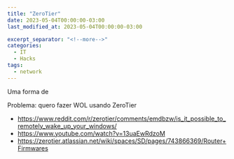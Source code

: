 ```yaml
---
title: "ZeroTier"
date: 2023-05-04T00:00:00-03:00
last_modified_at: 2023-05-04T00:00:00-03:00

excerpt_separator: "<!--more-->"
categories:
  - IT
  - Hacks
tags:
  - network
---
```


Uma forma de

Problema: quero fazer WOL usando ZeroTier

- https://www.reddit.com/r/zerotier/comments/emdbzw/is_it_possible_to_remotely_wake_up_your_windows/
- https://www.youtube.com/watch?v=13uaEwRdzoM
- https://zerotier.atlassian.net/wiki/spaces/SD/pages/743866369/Router+Firmwares

